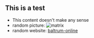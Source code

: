 ## This is a test
* This content doesn't make any sense
* random picture:
![matrix](https://github.com/PsychOpilio/nf_EDA_project/blob/master/matrix.jpg)
* random website: 
[baltrum-online](https://www.baltrum-online.de/)

